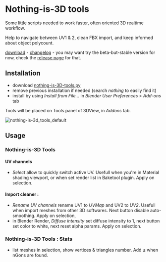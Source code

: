 # Nothing-is-3D tools
Some little scripts needed to work faster, often oriented 3D realtime workflow.

Help to navigate between UV1 & 2, clean FBX import, and keep informed about object polycount.

[download](https://raw.githubusercontent.com/Vinc3r/BlenderScripts/master/nothing-is-3D-tools.py) - [changelog](https://github.com/Vinc3r/BlenderScripts/blob/master/changelog.md) - you may want try the beta-but-stable version for now, check the [release page](https://github.com/Vinc3r/BlenderScripts/releases/) for that.

## Installation

* download [nothing-is-3D-tools.py](https://raw.githubusercontent.com/Vinc3r/BlenderScripts/master/nothing-is-3D-tools.py)
* remove previous installation if needed (search  _nothing_ to easily find it)
* install by using _Install from File..._ in _Blender User Preferences_ > _Add-ons_ tab

Tools will be placed on Tools panel of 3DView, in _Addons_ tab.

![nothing-is-3d_tools_default](https://raw.githubusercontent.com/Vinc3r/BlenderScripts/master/README-assets/nothing-is-3d-tools_default.png)

## Usage

### Nothing-is-3D Tools

#### UV channels

- _Select_ allow to quickly switch active UV. Usefull when you're in Material shading viewport, or when set render list in Baketool plugin. Apply on selection.

#### Import cleaner :

- _Rename UV channels_ rename UV1 to _UVMap_ and UV2 to _UV2_. Usefull when import meshes from other 3D softwares. Next button disable auto-smoothing. Apply on selection,
- in Blender Render, _Diffuse intensity_ set diffuse intensity to 1, next button set color to white, next reset alpha params. Apply on selection.

### Nothing-is-3D Tools : Stats

- list meshes in selection, show vertices & triangles number. Add **±** when nGons are found.
